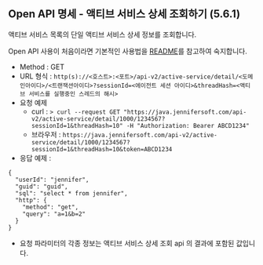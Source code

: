 ## Open API 명세 - 액티브 서비스 상세 조회하기 (5.6.1)

액티브 서비스 목록의 단일 액티브 서비스 상세 정보를 조회합니다.

Open API 사용이 처음이라면 기본적인 사용법을 [README](/README.md)를 참고하여 숙지합니다.

- Method : GET
- URL 형식 : `http(s)://<호스트>:<포트>/api-v2/active-service/detail/<도메인아이디>/<트랜잭션아이디>?sessionId=<에이전트 세션 아이디>&threadHash=<액티브 서비스를 실행중인 스레드의 해시>`
- 요청 예제
  - curl : `> curl --request GET "https://java.jennifersoft.com/api-v2/active-service/detail/1000/1234567?sessionId=1&threadHash=10" -H "Authorization: Bearer ABCD1234"`
  - 브라우저 : `https://java.jennifersoft.com/api-v2/active-service/detail/1000/1234567?sessionId=1&threadHash=10&token=ABCD1234`
- 응답 예제 : 
```
{
  "userId": "jennifer",
  "guid": "guid",
  "sql": "select * from jennifer",
  "http": {
    "method": "get",
    "query": "a=1&b=2"
  }
}
```

* 요청 파라미터의 각종 정보는 액티브 서비스 상세 조회 api 의 결과에 포함된 값입니다.
